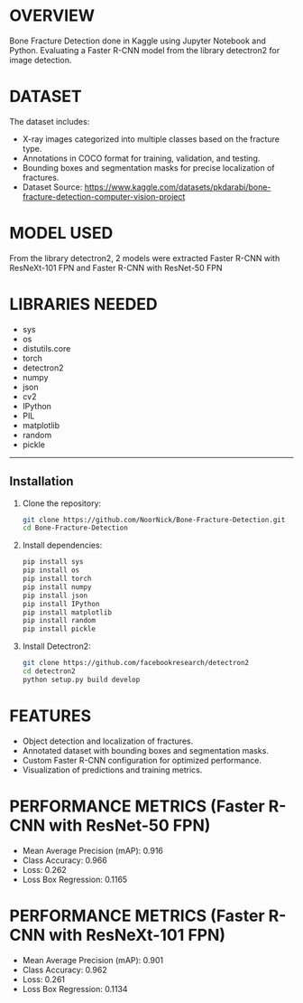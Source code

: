 # OVERVIEW
Bone Fracture Detection done in Kaggle using Jupyter Notebook and Python. Evaluating a Faster R-CNN model from the library detectron2 for image detection.


# DATASET
The dataset includes:

- X-ray images categorized into multiple classes based on the fracture type.
- Annotations in COCO format for training, validation, and testing.
- Bounding boxes and segmentation masks for precise localization of fractures.
- Dataset Source:
https://www.kaggle.com/datasets/pkdarabi/bone-fracture-detection-computer-vision-project

# MODEL USED
From the library detectron2, 2 models were extracted Faster R-CNN with ResNeXt-101 FPN and Faster R-CNN with ResNet-50 FPN

# LIBRARIES NEEDED
- sys
- os
- distutils.core
- torch
- detectron2
- numpy
- json
- cv2
- IPython
- PIL
- matplotlib
- random
- pickle

---

## **Installation**

1. Clone the repository:
   ```bash
   git clone https://github.com/NoorNick/Bone-Fracture-Detection.git
   cd Bone-Fracture-Detection
   ```

2. Install dependencies:
   ```bash
   pip install sys
   pip install os
   pip install torch
   pip install numpy
   pip install json
   pip install IPython
   pip install matplotlib
   pip install random
   pip install pickle
   ```

3. Install Detectron2:
   ```bash
   git clone https://github.com/facebookresearch/detectron2
   cd detectron2
   python setup.py build develop
   ```


# FEATURES
- Object detection and localization of fractures.
- Annotated dataset with bounding boxes and segmentation masks.
- Custom Faster R-CNN configuration for optimized performance.
- Visualization of predictions and training metrics.

# PERFORMANCE METRICS (Faster R-CNN with ResNet-50 FPN)

- Mean Average Precision (mAP): 0.916
- Class Accuracy: 0.966
- Loss: 0.262
- Loss Box Regression: 0.1165

# PERFORMANCE METRICS (Faster R-CNN with ResNeXt-101 FPN)

- Mean Average Precision (mAP): 0.901
- Class Accuracy: 0.962
- Loss: 0.261
- Loss Box Regression: 0.1134


